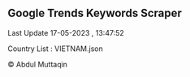 

## Google Trends Keywords Scraper 
 
Last Update 17-05-2023 , 13:47:52

Country List :
VIETNAM.json



© Abdul Muttaqin 
